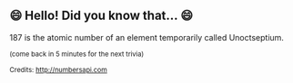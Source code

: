 ## 😄 Hello! Did you know that... 😄
187 is the atomic number of an element temporarily called Unoctseptium.

<sup>(come back in 5 minutes for the next trivia)</sup>


<sup>Credits: http://numbersapi.com</sup>

